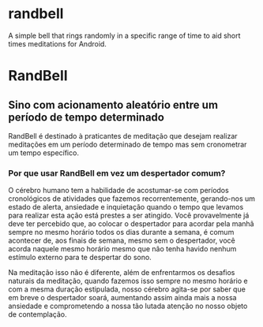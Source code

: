 # randbell
A simple bell that rings randomly in a specific range of time to aid short times meditations for Android.

# RandBell
## Sino com acionamento aleatório entre um período de tempo determinado

RandBell é destinado à praticantes de meditação que desejam realizar meditações em um período determinado de tempo mas sem cronometrar um tempo específico.

### Por que usar  RandBell em vez um despertador comum?
O cérebro humano tem a habilidade de acostumar-se com períodos cronológicos de atividades que fazemos recorrentemente, gerando-nos um estado de alerta, ansiedade e inquietação quando o tempo que levamos para realizar esta ação está prestes a ser atingido. Você provavelmente já deve ter percebido que, ao colocar o despertador para acordar pela manhã sempre no mesmo horário todos os dias durante a semana, é comum acontecer de, aos finais de semana, mesmo sem o despertador, você acorda naquele mesmo horário mesmo que não tenha havido nenhum estímulo externo para te despertar do sono.

Na meditação isso não é diferente, além de enfrentarmos os desafios naturais da meditação, quando fazemos isso sempre no mesmo horário e com a mesma duração estipulada, nosso cérebro agita-se por saber que em breve o despertador soará, aumentando assim ainda mais a nossa ansiedade e comprometendo a nossa tão lutada atenção no nosso objeto de contemplação. 


